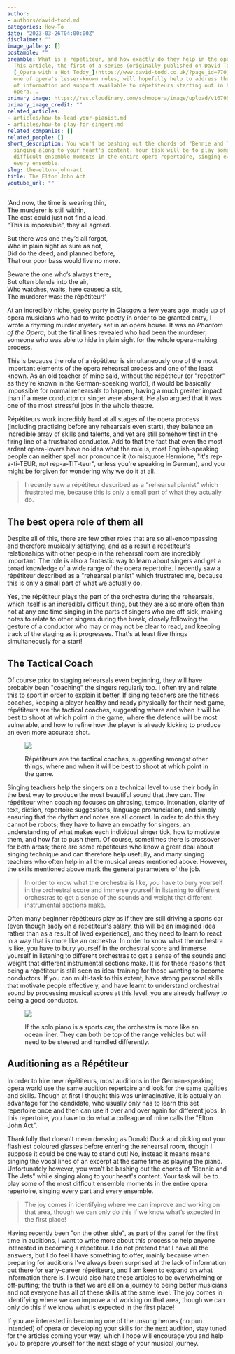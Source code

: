 ```yaml
---
author:
- authors/david-todd.md
categories: How-To
date: "2023-03-26T04:00:00Z"
disclaimer: ""
image_gallery: []
postamble: ""
preamble: What is a repetiteur, and how exactly do they help in the opera-making process?
  This article, the first of a series (originally published on David Todd's blog,
  [_Opera with a Hot Toddy_](https://www.david-todd.co.uk/?page_id=770)) delving into
  one of opera's lesser-known roles, will hopefully help to address the black hole
  of information and support available to répétiteurs starting out in the world of
  opera...
primary_image: https://res.cloudinary.com/schmopera/image/upload/v1679528708/media/2023/03/Pianistseries_elton-john-446485_1920_v5pbpa.jpg
primary_image_credit: ""
related_articles:
- articles/how-to-lead-your-pianist.md
- articles/how-to-play-for-singers.md
related_companies: []
related_people: []
short_description: You won't be bashing out the chords of "Bennie and The Jets" while
  singing along to your heart's content. Your task will be to play some of the most
  difficult ensemble moments in the entire opera repertoire, singing every part and
  every ensemble.
slug: the-elton-john-act
title: The Elton John Act
youtube_url: ""
---
```

'And now, the time is wearing thin,  
The murderer is still within,   
The cast could just not find a lead,   
“This is impossible”, they all agreed.

But there was one they’d all forgot,   
Who in plain sight as sure as not,   
Did do the deed, and planned before,   
That our poor bass would live no more.

Beware the one who’s always there,   
But often blends into the air,  
Who watches, waits, here caused a stir,   
The murderer was: the répétiteur!’

At an incredibly niche, geeky party in Glasgow a few years ago, made up of opera musicians who had to write poetry in order to be granted entry, I wrote a rhyming murder mystery set in an opera house. It was no _Phantom of the Opera_, but the final lines revealed who had been the murderer; someone who was able to hide in plain sight for the whole opera-making process.

This is because the role of a répétiteur is simultaneously one of the most important elements of the opera rehearsal process and one of the least known. As an old teacher of mine said, without the répétiteur (or "repetitor" as they're known in the German-speaking world), it would be basically impossible for normal rehearsals to happen, having a much greater impact than if a mere conductor or singer were absent. He also argued that it was one of the most stressful jobs in the whole theatre.

Répétiteurs work incredibly hard at all stages of the opera process (including practising before any rehearsals even start), they balance an incredible array of skills and talents, and yet are still somehow first in the firing line of a frustrated conductor. Add to that the fact that even the most ardent opera-lovers have no idea what the role is, most English-speaking people can neither spell nor pronounce it (to misquote Hermione, "it's rep-a-ti-TEUR, not rep-a-TIT-teur", unless you're speaking in German), and you might be forgiven for wondering why we do it at all.

> I recently saw a répétiteur described as a "rehearsal pianist" which frustrated me, because this is only a small part of what they actually do.

## The best opera role of them all

Despite all of this, there are few other roles that are so all-encompassing and therefore musically satisfying, and as a result a répétiteur's relationships with other people in the rehearsal room are incredibly important. The role is also a fantastic way to learn about singers and get a broad knowledge of a wide range of the opera repertoire. I recently saw a répétiteur described as a "rehearsal pianist" which frustrated me, because this is only a small part of what we actually do.

Yes, the répétiteur plays the part of the orchestra during the rehearsals, which itself is an incredibly difficult thing, but they are also more often than not at any one time singing in the parts of singers who are off sick, making notes to relate to other singers during the break, closely following the gesture of a conductor who may or may not be clear to read, and keeping track of the staging as it progresses. That's at least five things simultaneously for a start!

## The Tactical Coach

Of course prior to staging rehearsals even beginning, they will have probably been "coaching" the singers regularly too. I often try and relate this to sport in order to explain it better. If singing teachers are the fitness coaches, keeping a player healthy and ready physically for their next game, répétiteurs are the tactical coaches, suggesting where and when it will be best to shoot at which point in the game, where the defence will be most vulnerable, and how to refine how the player is already kicking to produce an even more accurate shot.

<figure data-type="image">

![](https://res.cloudinary.com/schmopera/image/upload/v1679528797/media/2023/03/PIanistseries_soccerfield_r9jhxm.jpg)

<figcaption>Répétiteurs are the tactical coaches, suggesting amongst other things, where and when it will be best to shoot at which point in the game.</figcaption>  
</figure>

Singing teachers help the singers on a technical level to use their body in the best way to produce the most beautiful sound that they can. The répétiteur when coaching focuses on phrasing, tempo, intonation, clarity of text, diction, repertoire suggestions, language pronunciation, and simply ensuring that the rhythm and notes are all correct. In order to do this they cannot be robots; they have to have an empathy for singers, an understanding of what makes each individual singer tick, how to motivate them, and how far to push them. Of course, sometimes there is crossover for both areas; there are some répétiteurs who know a great deal about singing technique and can therefore help usefully, and many singing teachers who often help in all the musical areas mentioned above. However, the skills mentioned above mark the general parameters of the job.

> In order to know what the orchestra is like, you have to bury yourself in the orchestral score and immerse yourself in listening to different orchestras to get a sense of the sounds and weight that different instrumental sections make.

Often many beginner répétiteurs play as if they are still driving a sports car (even though sadly on a répétiteur's salary, this will be an imagined idea rather than as a result of lived experience), and they need to learn to react in a way that is more like an orchestra. In order to know what the orchestra is like, you have to bury yourself in the orchestral score and immerse yourself in listening to different orchestras to get a sense of the sounds and weight that different instrumental sections make. It is for these reasons that being a répétiteur is still seen as ideal training for those wanting to become conductors. If you can multi-task to this extent, have strong personal skills that motivate people effectively, and have learnt to understand orchestral sound by processing musical scores at this level, you are already halfway to being a good conductor.

<figure data-type="image">

![](https://res.cloudinary.com/schmopera/image/upload/v1679528785/media/2023/03/Pianistseries_cruiseship_z7nhce.jpg)

<figcaption>If the solo piano is a sports car, the orchestra is more like an ocean liner. They can both be top of the range vehicles but will need to be steered and handled differently.</figcaption></figure>

## Auditioning as a Répétiteur

In order to hire new répétiteurs, most auditions in the German-speaking opera world use the same audition repertoire and look for the same qualities and skills. Though at first I thought this was unimaginative, it is actually an advantage for the candidate, who usually only has to learn this set repertoire once and then can use it over and over again for different jobs. In this repertoire, you have to do what a colleague of mine calls the "Elton John Act". 

Thankfully that doesn't mean dressing as Donald Duck and picking out your flashiest coloured glasses before entering the rehearsal room, though I suppose it could be one way to stand out! No, instead it means means singing the vocal lines of an excerpt at the same time as playing the piano. Unfortunately however, you won't be bashing out the chords of "Bennie and The Jets" while singing along to your heart's content. Your task will be to play some of the most difficult ensemble moments in the entire opera repertoire, singing every part and every ensemble.  

> The joy comes in identifying where we can improve and working on that area, though we can only do this if we know what’s expected in the first place!

Having recently been "on the other side", as part of the panel for the first time in auditions, I want to write more about this process to help anyone interested in becoming a répétiteur. I do not pretend that I have all the answers, but I do feel I have something to offer, mainly because when preparing for auditions I've always been surprised at the lack of information out there for early-career répétiteurs, and I am keen to expand on what information there is. I would also hate these articles to be overwhelming or off-putting; the truth is that we are all on a journey to being better musicians and not everyone has all of these skills at the same level. The joy comes in identifying where we can improve and working on that area, though we can only do this if we know what is expected in the first place! 

If you are interested in becoming one of the unsung heroes (no pun intended) of opera or developing your skills for the next audition, stay tuned for the articles coming your way, which I hope will encourage you and help you to prepare yourself for the next stage of your musical journey.